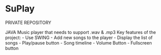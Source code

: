 # SuPlay

PRIVATE REPOSITORY

JAVA Music player that needs to support .wav & .mp3
Key features of the project:
    - Use SWING
    - Add new songs to the player
    - Display the list of songs
    - Play/pause button
    - Song timeline
    - Volume Button
    - Fullscreen button
